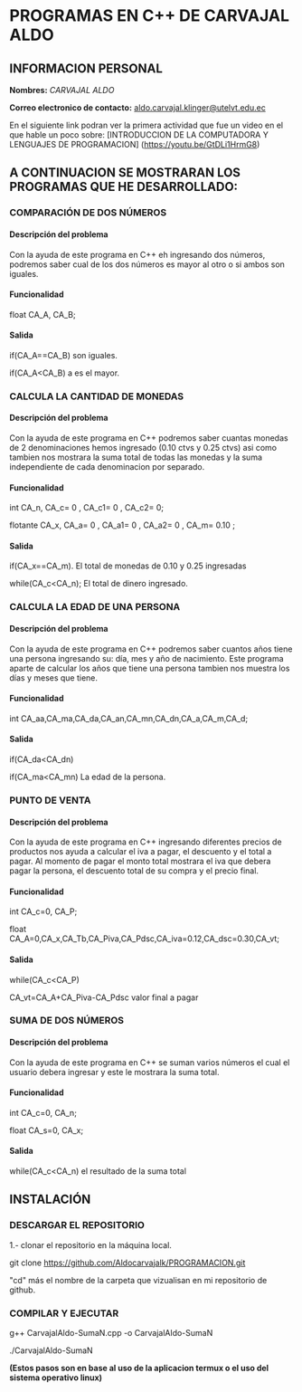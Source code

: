 # **PROGRAMAS EN C++ DE CARVAJAL ALDO**

## **INFORMACION PERSONAL**

**Nombres:** *CARVAJAL ALDO*

**Correo electronico de contacto:** aldo.carvajal.klinger@utelvt.edu.ec

En el siguiente link podran ver la primera actividad que fue un video en el que hable un poco sobre: [INTRODUCCION DE LA COMPUTADORA Y LENGUAJES DE PROGRAMACION] (https://youtu.be/GtDLi1HrmG8)

## **A CONTINUACION SE MOSTRARAN LOS PROGRAMAS QUE HE DESARROLLADO:**

### COMPARACIÓN DE DOS NÚMEROS

#### Descripción del problema
Con la ayuda de este programa en C++ eh ingresando dos números, podremos saber cual  de los dos números es mayor al otro o si ambos son iguales.


#### Funcionalidad 

float CA_A, CA_B;

#### Salida

if(CA_A==CA_B) son iguales.

if(CA_A<CA_B) a es el mayor.


### CALCULA LA CANTIDAD DE MONEDAS 

#### Descripción del problema
Con la ayuda de este programa en C++ podremos saber cuantas monedas de 2 denominaciones hemos ingresado (0.10 ctvs y 0.25 ctvs) asi como tambien nos mostrara la suma total de todas las monedas y la suma independiente de cada denominacion por separado.

#### Funcionalidad

int CA_n, CA_c= 0 , CA_c1= 0 , CA_c2= 0;

flotante CA_x, CA_a= 0 , CA_a1= 0 , CA_a2= 0 , CA_m= 0.10 ;

#### Salida

if(CA_x==CA_m).    El total de monedas de 0.10 y 0.25 ingresadas

while(CA_c<CA_n);  El total de dinero ingresado.

### CALCULA LA EDAD DE UNA PERSONA 
 

#### Descripción del problema
Con la ayuda de este programa en C++ podremos saber cuantos años tiene una persona ingresando su: día, mes y año de nacimiento. Este programa aparte de calcular los años que tiene una persona tambien nos muestra los días y meses que tiene.

#### Funcionalidad

int CA_aa,CA_ma,CA_da,CA_an,CA_mn,CA_dn,CA_a,CA_m,CA_d;

#### Salida

if(CA_da<CA_dn)

if(CA_ma<CA_mn)    La edad de la persona.

### PUNTO DE VENTA

#### Descripción del problema
Con la ayuda de este programa en C++ ingresando diferentes precios de productos nos ayuda a calcular el iva a pagar, el descuento y el total a pagar. Al momento de pagar el monto total mostrara el iva que debera pagar la persona, el descuento total de su compra y el precio final.

#### Funcionalidad

int CA_c=0, CA_P;

float CA_A=0,CA_x,CA_Tb,CA_Piva,CA_Pdsc,CA_iva=0.12,CA_dsc=0.30,CA_vt;

#### Salida

while(CA_c<CA_P)

CA_vt=CA_A+CA_Piva-CA_Pdsc       valor final a pagar

### SUMA DE DOS NÚMEROS

#### Descripción del problema
Con la ayuda de este programa en C++ se suman varios números el cual el usuario debera ingresar y este le mostrara la suma total. 

#### Funcionalidad

int CA_c=0, CA_n;

float CA_s=0, CA_x;

#### Salida

while(CA_c<CA_n)       el resultado de la suma total

## INSTALACIÓN 

### DESCARGAR EL REPOSITORIO

1.- clonar el repositorio en la máquina local.

git clone https://github.com/Aldocarvajalk/PROGRAMACION.git

"cd" más el nombre de la carpeta que vizualisan en mi repositorio de github.


### COMPILAR Y EJECUTAR

g++ CarvajalAldo-SumaN.cpp -o CarvajalAldo-SumaN

./CarvajalAldo-SumaN

**(Estos pasos son en base al uso de la aplicacion termux o el uso del sistema operativo linux)**
